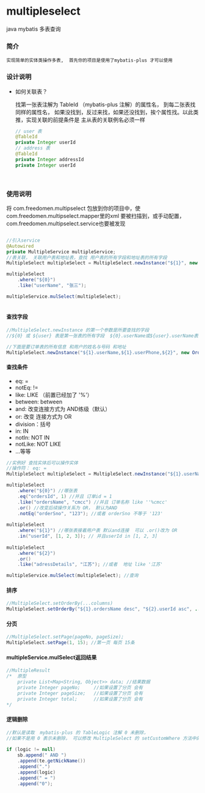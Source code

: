 # multipleselect
java mybatis 多表查询

### 简介

 	实现简单的实体类操作多表,  首先你的项目是使用了mybatis-plus 才可以使用

### 设计说明

* 如何关联表？

  找第一张表注解为 TableId （mybatis-plus 注解）的属性名， 到每二张表找同样的属性名， 如果没找到，反过来找，如果还没找到，挨个属性找。以此类推，实现关联的前提条件是 主从表的关联例名必须一样

  ```java
  // user 表
  @TableId
  private Integer userId
  // address 表
  @TableId
  private Integer addressId
  private Integer userId
  ```

  

  

​			

### 使用说明

将 com.freedomen.multipselect 包放到你的项目中，使  com.freedomen.multipselect.mapper里的xml 要被扫描到，或手动配置，  com.freedomen.multipselect.service也要被发现

```java

//引入service
@Autowired
private MultipleService multipleService;
//表关联， 关联用户表和地址表，查找 用户表的所有字段和地址表的所有字段
MultipleSelect multipleSelect = MultipleSelect.newInstance("${1}", new User(), new Address());

multipleSelect
	.where("${0}")
    .like("userName", "张三");

multipleService.mulSelect(multipleSelect);
    
```



#### 查找字段

```java
//MultipleSelect.newInstance 的第一个参数是所要查找的字段
//${0} 或 ${user} 表是第一张表的所有字段  ${0}.userName或${user}.userName表示userName字段， 默认第一张表的字段全部都返回的。 ${}中间的参数可以是后面实体的下标，也可以是表名 如user、user_address

//下面是要订单表的所有信息 和用户的姓名与号码 和地址
MultipleSelect.newInstance("${1}.userName,${1}.userPhone,${2}", new Orders(), new User(), new Address());
```

####  查找条件

* eq:  =
* notEq:  !=
* like:  LIKE  （前置已经加了 '%'）
* between:  between
* and:  改变连接方式为 AND练级（默认）
* or:  改变 连接方式为 OR
* division：括号
* in:  IN
* notIn:  NOT IN
* notLike:   NOT LIKE
* ...等等

```java
//实例好 查找实体后可以操作实体
//操作符： eq: =
MultipleSelect multipleSelect = MultipleSelect.newInstance("${1}.userName,${1}.userPhone,${2}", new Orders(), new User(), new Address());

multipleSelect
	.where("${0}") //哪张表
	.eq("ordersId", 1) //并且 订单id = 1
	.like("ordersName", "cmcc") //并且 订单名称 like ''%cmcc'
	.or() //改变后续操作关系为 OR， 默认为AND
    .notEq("orderSno", "123"); //或者 orderSno 不等于 '123'
    
multipleSelect
	.where("${1}") //哪张表接着用户表 默认and连接  可以 .or()改为 OR
	.in("userId", [1, 2, 3]); // 并且userId in [1, 2, 3]
    
multipleSelect
	.where("${2}")
    .or()
	.like("adressDetails", "江苏"); //或者  地址 like '江苏'

multipleService.mulSelect(multipleSelect); //查询

```

#### 排序

```java
//MultipleSelect.setOrderBy(...columns)
MultipleSelect.setOrderBy("${1}.ordersName desc", "${2}.userId asc", ...)
```

#### 分页

```java
//MultipleSelect.setPage(pageNo, pageSize);
MultipleSelect.setPage(1, 15); //第一页 每页 15条
```

#### multipleService.mulSelect返回结果

```java
//MultipleResult
/*	原型
	private List<Map<String, Object>> data; //结果数据
	private Integer pageNo; 	//如果设置了分页 会有
	private Integer pageSize; 	//如果设置了分页 会有
	private Integer total;		//如果设置了分页 会有
*/
```

#### 逻辑删除

```java
//默认是读取  mybatis-plus 的 TableLogic 注解 0 未删除，
//如果不是用 0 表示未删除， 可以修改 MultipleSelect 的 setCustomWhere 方法中的下面这段中的 0 
 
if (logic != null)
    sb.append(" AND ")
    .append(te.getNickName())
    .append(".")
    .append(logic)
    .append(" = ")
    .append("0");

```

